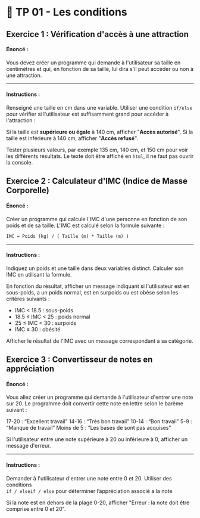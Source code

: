 # 📝 TP 01 - Les conditions

## Exercice 1 : Vérification d'accès à une attraction


#### Énoncé :
Vous devez créer un programme qui demande à l'utilisateur sa taille en centimètres et qui, en fonction de sa taille, lui dira s'il peut accéder ou non à une attraction.

---

#### Instructions :
Renseigné une taille en cm dans une variable.
Utiliser une condition `if/else` pour vérifier si l'utilisateur est suffisamment grand pour accéder à l'attraction :

Si la taille est **supérieure ou égale** à 140 cm, afficher "**Accès autorisé**".
Si la taille est inférieure à 140 cm, afficher "**Accès refusé**".

Tester plusieurs valeurs, par exemple 135 cm, 140 cm, et 150 cm pour voir les différents résultats.
Le texte doit être affiché en `html`, il ne faut pas ouvrir la console.

## Exercice 2 : Calculateur d'IMC (Indice de Masse Corporelle)

#### Énoncé :
Créer un programme qui calcule l'IMC d'une personne en fonction de son poids et de sa taille. L'IMC est calculé selon la formule suivante :

`IMC = Poids (kg) / ( Taille (m) * Taille (m) )`

---

#### Instructions :
Indiquez un poids et une taille dans deux variables distinct.
Calculer son IMC en utilisant la formule.

En fonction du résultat, afficher un message indiquant si l'utilisateur est en sous-poids, a un poids normal, est en surpoids ou est obèse selon les critères suivants :
- IMC < 18.5 : sous-poids
- 18.5 ≤ IMC < 25 : poids normal
- 25 ≤ IMC < 30 : surpoids
- IMC ≥ 30 : obésité

Afficher le résultat de l'IMC avec un message correspondant à sa catégorie.

## Exercice 3 : Convertisseur de notes en appréciation
#### Énoncé :
Vous allez créer un programme qui demande à l'utilisateur d'entrer une note sur 20. Le programme doit convertir cette note en lettre selon le barème suivant :

17-20 : “Excellent travail”
14-16 : “Très bon travail”
10-14 : “Bon travail”
5-9 : “Manque de travail”
Moins de 5 : “Les bases de sont pas acquises”

Si l'utilisateur entre une note supérieure à 20 ou inférieure à 0, afficher un message d'erreur.

---

#### Instructions :
Demander à l'utilisateur d'entrer une note entre 0 et 20.
Utiliser des conditions <br> `if / elseif / else` pour déterminer l’appréciation associé a la note

Si la note est en dehors de la plage 0-20, afficher "Erreur : la note doit être comprise entre 0 et 20".
